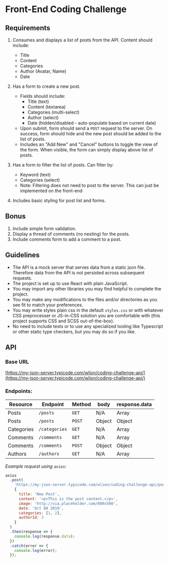 # Front-End Coding Challenge

## Requirements

1. Consumes and displays a list of posts from the API. Content should include:

   - Title
   - Content
   - Categories
   - Author (Avatar, Name)
   - Date

2. Has a form to create a new post.

   - Fields should include:
     - Title (text)
     - Content (textarea)
     - Categories (multi-select)
     - Author (select)
     - Date (hidden/disabled - auto-populate based on current date)
   - Upon submit, form should send a `POST` request to the server. On success, form should hide and the new post should be added to the list of posts.
   - Includes an "Add New" and "Cancel" buttons to toggle the view of the form. When visible, the form can simply display above list of posts.

3) Has a form to filter the list of posts. Can filter by:

   - Keyword (text)
   - Categories (select)
   - Note: Filtering does not need to post to the server. This can just be implemented on the front-end

4) Includes basic styling for post list and forms.

## Bonus

1. Include simple form validation.
2. Display a thread of comments (no nesting) for the posts.
3. Include comments form to add a comment to a post.

## Guidelines

- The API is a mock server that serves data from a static json file. Therefore data from the API is not persisted across subsequent requests.
- The project is set up to use React with plain JavaScript.
- You may import any other libraries you may find helpful to complete the project.
- You may make any modifications to the files and/or directories as you see fit to match your preferences.
- You may write styles plain css in the default `styles.css` or with whatever CSS preprocesser or JS-in-CSS solution you are comfortable with (this project supports CSS and SCSS out-of-the-box).
- No need to include tests or to use any specialized tooling like Typescript or other static type checkers, but you may do so if you like.

## API

### Base URL

[https://my-json-server.typicode.com/wlion/coding-challenge-api/](https://my-json-server.typicode.com/wlion/coding-challenge-api/)

### Endpoints:

| Resource   | Endpoint      | Method | body   | response.data |
| ---------- | ------------- | ------ | ------ | ------------- |
| Posts      | `/posts`      | `GET`  | N/A    | Array         |
| Posts      | `/posts`      | `POST` | Object | Object        |
| Categories | `/categories` | `GET`  | N/A    | Array         |
| Comments   | `/comments`   | `GET`  | N/A    | Array         |
| Comments   | `/comments`   | `POST` | Object | Object        |
| Authors    | `/authors`    | `GET`  | N/A    | Array         |

_Example request using `axios`:_

```javascript
axios
  .post(
    'https://my-json-server.typicode.com/wlion/coding-challenge-api/posts',
    {
      title: 'New Post',
      content: '<p>This is the post content.</p>',
      image: 'http://via.placeholder.com/800x500',
      date: 'Oct 08 2019',
      categories: [1, 2],
      authorId: 3
    }
  )
  .then(response => {
    console.log(response.data);
  })
  .catch(error => {
    console.log(error);
  });
```
